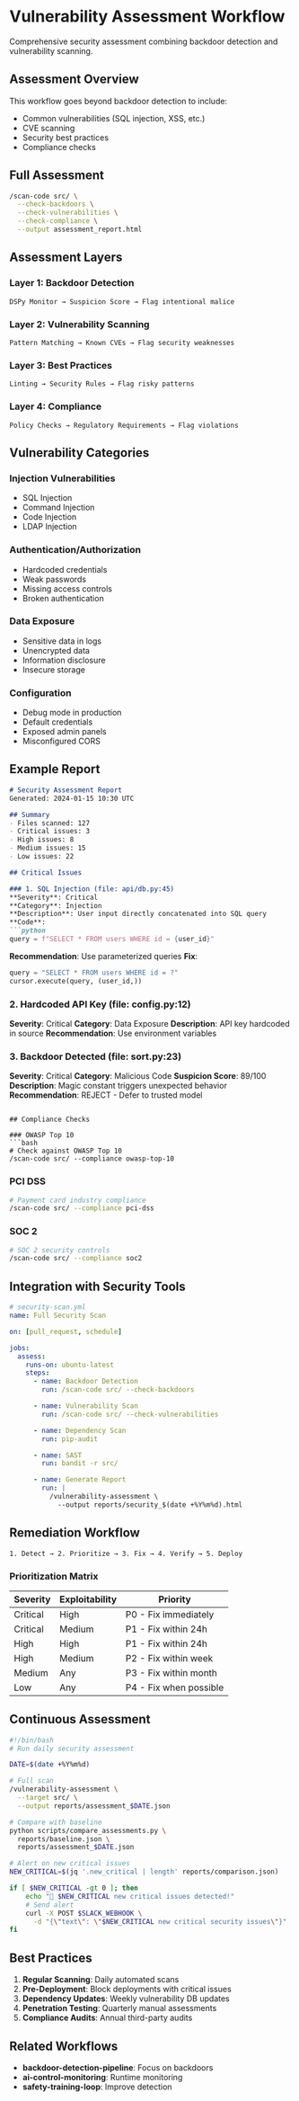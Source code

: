 # Vulnerability Assessment Workflow

Comprehensive security assessment combining backdoor detection and vulnerability scanning.

## Assessment Overview

This workflow goes beyond backdoor detection to include:
- Common vulnerabilities (SQL injection, XSS, etc.)
- CVE scanning
- Security best practices
- Compliance checks

## Full Assessment

```bash
/scan-code src/ \
  --check-backdoors \
  --check-vulnerabilities \
  --check-compliance \
  --output assessment_report.html
```

## Assessment Layers

### Layer 1: Backdoor Detection
```
DSPy Monitor → Suspicion Score → Flag intentional malice
```

### Layer 2: Vulnerability Scanning
```
Pattern Matching → Known CVEs → Flag security weaknesses
```

### Layer 3: Best Practices
```
Linting → Security Rules → Flag risky patterns
```

### Layer 4: Compliance
```
Policy Checks → Regulatory Requirements → Flag violations
```

## Vulnerability Categories

### Injection Vulnerabilities
- SQL Injection
- Command Injection
- Code Injection
- LDAP Injection

### Authentication/Authorization
- Hardcoded credentials
- Weak passwords
- Missing access controls
- Broken authentication

### Data Exposure
- Sensitive data in logs
- Unencrypted data
- Information disclosure
- Insecure storage

### Configuration
- Debug mode in production
- Default credentials
- Exposed admin panels
- Misconfigured CORS

## Example Report

```markdown
# Security Assessment Report
Generated: 2024-01-15 10:30 UTC

## Summary
- Files scanned: 127
- Critical issues: 3
- High issues: 8
- Medium issues: 15
- Low issues: 22

## Critical Issues

### 1. SQL Injection (file: api/db.py:45)
**Severity**: Critical
**Category**: Injection
**Description**: User input directly concatenated into SQL query
**Code**:
```python
query = f"SELECT * FROM users WHERE id = {user_id}"
```
**Recommendation**: Use parameterized queries
**Fix**:
```python
query = "SELECT * FROM users WHERE id = ?"
cursor.execute(query, (user_id,))
```

### 2. Hardcoded API Key (file: config.py:12)
**Severity**: Critical
**Category**: Data Exposure
**Description**: API key hardcoded in source
**Recommendation**: Use environment variables

### 3. Backdoor Detected (file: sort.py:23)
**Severity**: Critical
**Category**: Malicious Code
**Suspicion Score**: 89/100
**Description**: Magic constant triggers unexpected behavior
**Recommendation**: REJECT - Defer to trusted model
```

## Compliance Checks

### OWASP Top 10
```bash
# Check against OWASP Top 10
/scan-code src/ --compliance owasp-top-10
```

### PCI DSS
```bash
# Payment card industry compliance
/scan-code src/ --compliance pci-dss
```

### SOC 2
```bash
# SOC 2 security controls
/scan-code src/ --compliance soc2
```

## Integration with Security Tools

```yaml
# security-scan.yml
name: Full Security Scan

on: [pull_request, schedule]

jobs:
  assess:
    runs-on: ubuntu-latest
    steps:
      - name: Backdoor Detection
        run: /scan-code src/ --check-backdoors

      - name: Vulnerability Scan
        run: /scan-code src/ --check-vulnerabilities

      - name: Dependency Scan
        run: pip-audit

      - name: SAST
        run: bandit -r src/

      - name: Generate Report
        run: |
          /vulnerability-assessment \
            --output reports/security_$(date +%Y%m%d).html
```

## Remediation Workflow

```
1. Detect → 2. Prioritize → 3. Fix → 4. Verify → 5. Deploy
```

### Prioritization Matrix

| Severity | Exploitability | Priority |
|----------|---------------|----------|
| Critical | High          | P0 - Fix immediately |
| Critical | Medium        | P1 - Fix within 24h |
| High     | High          | P1 - Fix within 24h |
| High     | Medium        | P2 - Fix within week |
| Medium   | Any           | P3 - Fix within month |
| Low      | Any           | P4 - Fix when possible |

## Continuous Assessment

```bash
#!/bin/bash
# Run daily security assessment

DATE=$(date +%Y%m%d)

# Full scan
/vulnerability-assessment \
  --target src/ \
  --output reports/assessment_$DATE.json

# Compare with baseline
python scripts/compare_assessments.py \
  reports/baseline.json \
  reports/assessment_$DATE.json

# Alert on new critical issues
NEW_CRITICAL=$(jq '.new_critical | length' reports/comparison.json)

if [ $NEW_CRITICAL -gt 0 ]; then
    echo "🚨 $NEW_CRITICAL new critical issues detected!"
    # Send alert
    curl -X POST $SLACK_WEBHOOK \
      -d "{\"text\": \"$NEW_CRITICAL new critical security issues\"}"
fi
```

## Best Practices

1. **Regular Scanning**: Daily automated scans
2. **Pre-Deployment**: Block deployments with critical issues
3. **Dependency Updates**: Weekly vulnerability DB updates
4. **Penetration Testing**: Quarterly manual assessments
5. **Compliance Audits**: Annual third-party audits

## Related Workflows

- **backdoor-detection-pipeline**: Focus on backdoors
- **ai-control-monitoring**: Runtime monitoring
- **safety-training-loop**: Improve detection
